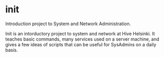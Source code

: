 # init
Introduction project to System and Network Administration.

Init is an intorductory project to system and network at Hive Helsinki. It teaches basic commands, many services used on a server machine, and gives a few ideas of scripts that can be useful for SysAdmins on a daily basis.
